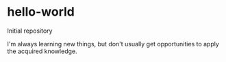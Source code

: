 # hello-world
Initial repository

I'm always learning new things, but don't usually get opportunities to apply the acquired knowledge.
